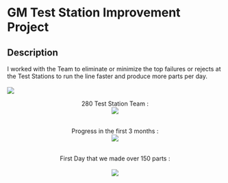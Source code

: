 
<h1>GM Test Station Improvement Project</h1>

<h2>Description</h2>
I worked with the Team to eliminate or minimize the top failures or rejects at the Test Stations to run the line faster and produce more parts per day.
<br />
<br />
<img src="https://i.imgur.com/dTBwe5H.png"/>





<p align="center">
280 Test Station Team : <br/>
<img src="https://i.imgur.com/ZRqYthK.png"/>
<br />
<br /><p align="center">
Progress in the first 3 months : <br/>
<img src="https://i.imgur.com/HhShaLr.png"/>
<br />
<br />
<p align="center">
First Day that we made over 150 parts : <br/>
  <br />
<img src="https://i.imgur.com/F1RrZfE.jpeg"/>
<br />
<br /><br />
<br />
